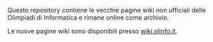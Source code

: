 Questo repository contiene le vecchie pagine wiki non ufficiali delle Olimpiadi di Informatica e rimane online come archivio.

Le nuove pagine wiki sono disponibili presso [wiki.olinfo.it](https://wiki.olinfo.it/).

